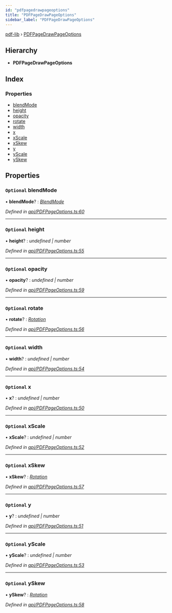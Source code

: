 ```yaml
---
id: "pdfpagedrawpageoptions"
title: "PDFPageDrawPageOptions"
sidebar_label: "PDFPageDrawPageOptions"
---
```


[pdf-lib](../index.md) › [PDFPageDrawPageOptions](pdfpagedrawpageoptions.md)

## Hierarchy

* **PDFPageDrawPageOptions**

## Index

### Properties

* [blendMode](pdfpagedrawpageoptions.md#optional-blendmode)
* [height](pdfpagedrawpageoptions.md#optional-height)
* [opacity](pdfpagedrawpageoptions.md#optional-opacity)
* [rotate](pdfpagedrawpageoptions.md#optional-rotate)
* [width](pdfpagedrawpageoptions.md#optional-width)
* [x](pdfpagedrawpageoptions.md#optional-x)
* [xScale](pdfpagedrawpageoptions.md#optional-xscale)
* [xSkew](pdfpagedrawpageoptions.md#optional-xskew)
* [y](pdfpagedrawpageoptions.md#optional-y)
* [yScale](pdfpagedrawpageoptions.md#optional-yscale)
* [ySkew](pdfpagedrawpageoptions.md#optional-yskew)

## Properties

### `Optional` blendMode

• **blendMode**? : *[BlendMode](../enums/blendmode.md)*

*Defined in [api/PDFPageOptions.ts:60](https://github.com/Hopding/pdf-lib/blob/aa457ba/src/api/PDFPageOptions.ts#L60)*

___

### `Optional` height

• **height**? : *undefined | number*

*Defined in [api/PDFPageOptions.ts:55](https://github.com/Hopding/pdf-lib/blob/aa457ba/src/api/PDFPageOptions.ts#L55)*

___

### `Optional` opacity

• **opacity**? : *undefined | number*

*Defined in [api/PDFPageOptions.ts:59](https://github.com/Hopding/pdf-lib/blob/aa457ba/src/api/PDFPageOptions.ts#L59)*

___

### `Optional` rotate

• **rotate**? : *[Rotation](../index.md#rotation)*

*Defined in [api/PDFPageOptions.ts:56](https://github.com/Hopding/pdf-lib/blob/aa457ba/src/api/PDFPageOptions.ts#L56)*

___

### `Optional` width

• **width**? : *undefined | number*

*Defined in [api/PDFPageOptions.ts:54](https://github.com/Hopding/pdf-lib/blob/aa457ba/src/api/PDFPageOptions.ts#L54)*

___

### `Optional` x

• **x**? : *undefined | number*

*Defined in [api/PDFPageOptions.ts:50](https://github.com/Hopding/pdf-lib/blob/aa457ba/src/api/PDFPageOptions.ts#L50)*

___

### `Optional` xScale

• **xScale**? : *undefined | number*

*Defined in [api/PDFPageOptions.ts:52](https://github.com/Hopding/pdf-lib/blob/aa457ba/src/api/PDFPageOptions.ts#L52)*

___

### `Optional` xSkew

• **xSkew**? : *[Rotation](../index.md#rotation)*

*Defined in [api/PDFPageOptions.ts:57](https://github.com/Hopding/pdf-lib/blob/aa457ba/src/api/PDFPageOptions.ts#L57)*

___

### `Optional` y

• **y**? : *undefined | number*

*Defined in [api/PDFPageOptions.ts:51](https://github.com/Hopding/pdf-lib/blob/aa457ba/src/api/PDFPageOptions.ts#L51)*

___

### `Optional` yScale

• **yScale**? : *undefined | number*

*Defined in [api/PDFPageOptions.ts:53](https://github.com/Hopding/pdf-lib/blob/aa457ba/src/api/PDFPageOptions.ts#L53)*

___

### `Optional` ySkew

• **ySkew**? : *[Rotation](../index.md#rotation)*

*Defined in [api/PDFPageOptions.ts:58](https://github.com/Hopding/pdf-lib/blob/aa457ba/src/api/PDFPageOptions.ts#L58)*
